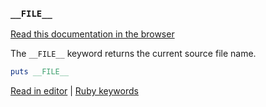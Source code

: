 ### `__FILE__`

[Read this documentation in the browser](https://github.com/Shopify/ruby-lsp/blob/main/static_docs/__FILE__.md)

The `__FILE__` keyword returns the current source file name.

```ruby
puts __FILE__
```

[Read in editor](static_docs/__FILE__.md) | [Ruby keywords](https://docs.ruby-lang.org/en/3.3/keywords_rdoc.html)
